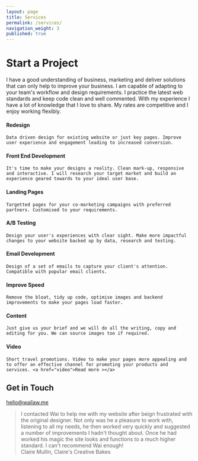 ```yaml
---
layout: page
title: Services
permalink: /services/
navigation_weight: 3
published: true
---
```


# Start a Project
I have a good understanding of business, marketing and deliver solutions that can only help to improve your business. I am capable of adapting to your team's workflow and design requirements. I practice the latest web standards and keep code clean and well commented. With my experience I have a lot of knowledge that I love to share. My rates are competitive and I enjoy working flexibly.

#### Redesign
    Data driven design for existing website or just key pages. Improve user experience and engagement leading to increased conversion.
#### Front End Development
    It's time to make your designs a reality. Clean mark-up, responsive and interactive. I will research your target market and build an experience geared towards to your ideal user base.
#### Landing Pages
    Targetted pages for your co-marketing campaigns with preferred partners. Customised to your requirements.
#### A/B Testing
    Design your user's experiences with clear sight. Make more impactful changes to your website backed up by data, research and testing.
#### Email Development
    Design of a set of emails to capture your client's attention. Compatible with popular email clients.
#### Improve Speed
    Remove the bloat, tidy up code, optimise images and backend improvements to make your pages load faster.
#### Content
    Just give us your brief and we will do all the writing, copy and editing for you. We can source images too if required.
#### Video
    Short travel promotions. Video to make your pages more appealing and to offer an effective channel for promoting your products and services. <a href="video">Read more ></a>
                    
## Get in Touch

[hello@wailaw.me](mailto:hello@wailaw.me)

<blockquote>
    I contacted Wai to help me with my website after beign frustrated with the original designer. Not only was he a pleasure to work with, listening to all my needs, he then worked very quickly and suggested a number of improvements I hadn't thought about. Once he had worked his magic the site looks and functions to a much higher standard. I can't recommend Wai enough!
    <footer>Claire Mullin, Claire's Creative Bakes</footer>
</blockquote>
